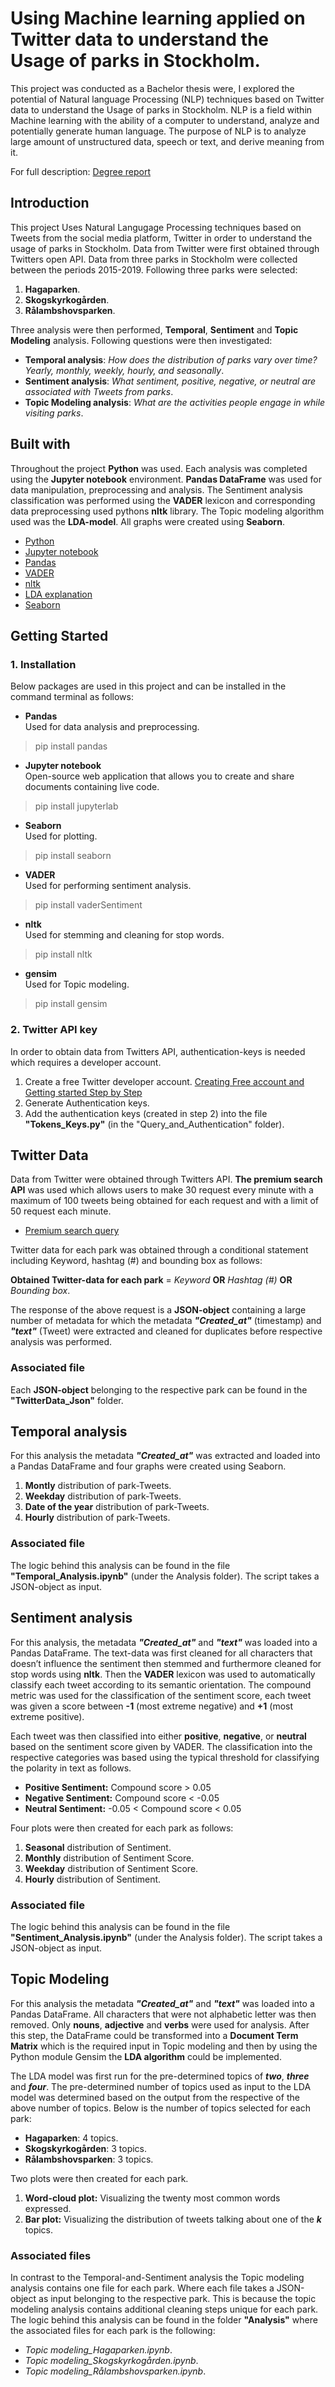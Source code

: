 # Using Machine learning applied on Twitter data to understand the Usage of parks in Stockholm.
This project was conducted as a Bachelor thesis were, I explored the potential of Natural language Processing (NLP) techniques based on Twitter data to understand the Usage of parks in Stockholm. NLP is a field within Machine learning with the ability of a computer to understand, analyze and potentially generate human language. The purpose of NLP is to analyze large amount of unstructured data, speech or text, and derive meaning from it. 
<br/>

For full description: [Degree report](http://www.diva-portal.se/smash/get/diva2:1453846/FULLTEXT01.pdf)

## Introduction
This project Uses Natural Langugage Processing techniques based on Tweets from the social media platform, Twitter in order to understand the usage of parks in Stockholm. Data from Twitter were first obtained through Twitters open API. Data from three parks in Stockholm were collected between the periods 2015-2019. Following three parks were selected:
1. **Hagaparken**.
2. **Skogskyrkogården**.
3. **Rålambshovsparken**.<br/>

Three analysis were then performed, **Temporal**, **Sentiment** and **Topic Modeling** analysis. Following questions were then investigated:<br/>

* **Temporal analysis**: *How does the distribution of parks vary over time? Yearly, monthly, weekly, hourly, and seasonally*.
* **Sentiment analysis**: *What sentiment, positive, negative, or neutral are associated with Tweets from parks*.
* **Topic Modeling analysis**: *What are the activities people engage in while visiting parks*.

## Built with
Throughout the project **Python** was used. Each analysis was completed using the **Jupyter notebook** environment. **Pandas DataFrame** was used for data manipulation, preprocessing and analysis. The Sentiment analysis classification was performed using the **VADER** lexicon and corresponding data preprocessing used pythons **nltk** library. The Topic modeling algorithm used was the **LDA-model**. All graphs were created using **Seaborn**.

* [Python](https://www.python.org/)
* [Jupyter notebook](https://jupyter.org/)
* [Pandas](https://pandas.pydata.org/)
* [VADER](https://github.com/cjhutto/vaderSentiment)
* [nltk](https://www.nltk.org/)
* [LDA explanation](https://www.analyticsvidhya.com/blog/2016/08/beginners-guide-to-topic-modeling-in-python/)
* [Seaborn](https://seaborn.pydata.org/)

## Getting Started
### 1. Installation
Below packages are used in this project and can be installed in the command terminal as follows:
* **Pandas** <br/>
Used for data analysis and preprocessing.
> pip install pandas 

* **Jupyter notebook** <br/>
Open-source web application that allows you to create and share documents containing live code.
> pip install jupyterlab

* **Seaborn** <br/>
Used for plotting.
> pip install seaborn

* **VADER** <br/>
Used for performing sentiment analysis.
> pip install vaderSentiment

* **nltk** <br/>
Used for stemming and cleaning for stop words.
> pip install nltk

* **gensim** <br/>
Used for Topic modeling.
> pip install gensim <br/>

### 2. Twitter API key
In order to obtain data from Twitters API, authentication-keys is needed which requires a developer account. 
1. Create a free Twitter developer account. [Creating Free account and Getting started Step by Step](https://developer.twitter.com/en/docs/twitter-api/getting-started/guide)
2. Generate Authentication keys.
3. Add the authentication keys (created in step 2) into the file **"Tokens_Keys.py"** (in the "Query_and_Authentication" folder).

## Twitter Data
Data from Twitter were obtained through Twitters API. **The premium search API** was used which allows users to make 30 request every minute with a maximum of 100 tweets being obtained for each request and with a limit of 50 request each minute. 
* [Premium search query](https://developer.twitter.com/en/docs/twitter-api/v1/tweets/search/api-reference/premium-search)

Twitter data for each park was obtained through a conditional statement including Keyword, hashtag (#) and bounding box as follows:
<br/>

**Obtained Twitter-data for each park** = *Keyword* **OR** *Hashtag (#)* **OR** *Bounding box*.
<br/>

The response of the above request is a **JSON-object** containing a large number of metadata for which the metadata ***"Created_at"*** (timestamp) and ***"text"*** (Tweet) were extracted and cleaned for duplicates before respective analysis was performed. 
<br/>
### Associated file
Each **JSON-object** belonging to the respective park can be found in the **"TwitterData_Json"** folder. 

## Temporal analysis
For this analysis the metadata ***"Created_at"*** was extracted and loaded into a Pandas DataFrame and four graphs were created using Seaborn.<br/>
1. **Montly** distribution of park-Tweets.
2. **Weekday** distribution of park-Tweets.
3. **Date of the year** distribution of park-Tweets.
4. **Hourly** distribution of park-Tweets.

### Associated file
The logic behind this analysis can be found in the file **"Temporal_Analysis.ipynb"** (under the Analysis folder). The script takes a JSON-object as input. 

## Sentiment analysis
For this analysis, the metadata ***"Created_at"*** and ***"text"*** was loaded into a Pandas DataFrame. The text-data was first cleaned for all characters that doesn’t influence the sentiment then stemmed and furthermore cleaned for stop words using **nltk**. Then the **VADER** lexicon was  used to automatically classify each tweet according to its semantic orientation. The compound metric was used for the classification of the sentiment score, each tweet was given a score between **-1** (most extreme negative) and **+1** (most extreme positive).<br/>

Each tweet was then classified into either **positive**, **negative**, or **neutral** based on the sentiment score given by VADER. The classification into the respective categories was based using the typical threshold for classifying the polarity in text as follows. 
* **Positive Sentiment:** Compound score > 0.05
* **Negative Sentiment:** Compound score < -0.05
* **Neutral Sentiment:** -0.05 < Compound score < 0.05

Four plots were then created for each park as follows:


1. **Seasonal** distribution of Sentiment.
2. **Monthly** distribution of Sentiment Score.
3. **Weekday** distribution of Sentiment Score.
4. **Hourly** distribution of Sentiment. 

### Associated file
The logic behind this analysis can be found in the file **"Sentiment_Analysis.ipynb"** (under the Analysis folder). The script takes a JSON-object as input. 

## Topic Modeling
For this analysis the metadata ***"Created_at"*** and ***"text"*** was loaded into a Pandas DataFrame. All characters that were not alphabetic letter was then removed. Only **nouns**, **adjective** and **verbs** were used for analysis. After this step, the DataFrame could be transformed into a **Document Term Matrix** which is the required input in Topic modeling and then by using the Python module Gensim the **LDA algorithm** could be implemented. 

The LDA model was first run for the pre-determined topics of ***two***, ***three*** and ***four***. The pre-determined number of topics used as input to the LDA model was determined based on the output from the respective of the above number of topics. Below is the number of topics selected for each park:

* **Hagaparken**: 4 topics.
* **Skogskyrkogården**: 3 topics.
* **Rålambshovsparken**: 3 topics.

Two plots were then created for each park. 

1. **Word-cloud plot:** Visualizing the twenty most common words expressed.
2. **Bar plot:** Visualizing the distribution of tweets talking about one of the ***k*** topics.

### Associated files
In contrast to the Temporal-and-Sentiment analysis the Topic modeling analysis contains one file for each park. Where each file takes a JSON-object as input belonging to the respective park. This is because the topic modeling analysis contains additional cleaning steps unique for each park. The logic behind this analysis can be found in the folder **"Analysis"** where the associated files for each park is the following:

* *Topic modeling_Hagaparken.ipynb*.
* *Topic modeling_Skogskyrkogården.ipynb*.
* *Topic modeling_Rålambshovsparken.ipynb*.







